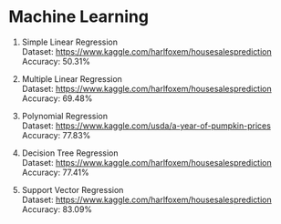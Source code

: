 # Machine Learning
1. Simple Linear Regression                                                         
   Dataset: https://www.kaggle.com/harlfoxem/housesalesprediction                                                        
   Accuracy: 50.31%
   
2. Multiple Linear Regression                                                                    
   Dataset: https://www.kaggle.com/harlfoxem/housesalesprediction                                                     
   Accuracy: 69.48%   

3. Polynomial Regression                                                                                    
   Dataset: https://www.kaggle.com/usda/a-year-of-pumpkin-prices                                                        
   Accuracy: 77.83% 
   
4. Decision Tree Regression                                                                                               
   Dataset: https://www.kaggle.com/harlfoxem/housesalesprediction                               
   Accuracy: 77.41%                         

5. Support Vector Regression                                                                                               
   Dataset: https://www.kaggle.com/harlfoxem/housesalesprediction                               
   Accuracy: 83.09%                      
